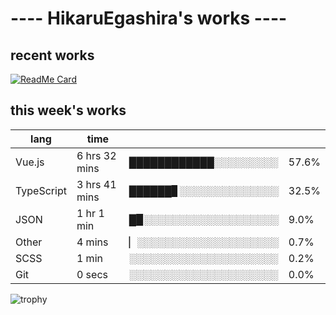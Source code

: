 # ---- HikaruEgashira's works ----

## recent works

[![ReadMe Card](https://github-readme-stats.vercel.app/api/pin/?username=twin-te&repo=twinte-front)](https://github.com/twin-te/twinte-front)

## this week's works

| lang        | time           |                       |        |
| ----------- | -------------- | --------------------- | ------ |
| Vue.js      | 6 hrs 32 mins  | ████████████░░░░░░░░░ |  57.6% |
| TypeScript  | 3 hrs 41 mins  | ██████▊░░░░░░░░░░░░░░ |  32.5% |
| JSON        | 1 hr 1 min     | █▉░░░░░░░░░░░░░░░░░░░ |   9.0% |
| Other       | 4 mins         | ▏░░░░░░░░░░░░░░░░░░░░ |   0.7% |
| SCSS        | 1 min          | ░░░░░░░░░░░░░░░░░░░░░ |   0.2% |
| Git         | 0 secs         | ░░░░░░░░░░░░░░░░░░░░░ |   0.0% |

![trophy](https://github-profile-trophy.vercel.app/?username=HikaruEgashira&theme=flat)
